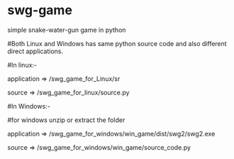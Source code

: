 # swg-game
simple snake-water-gun game in python

#Both Linux and Windows has same python source code and also different direct applications.

#In linux:-

application => /swg_game_for_Linux/sr

source => /swg_game_for_linux/source.py

#In Windows:-

#for windows unzip or extract the folder

application => /swg_game_for_windows/win_game/dist/swg2/swg2.exe

source => /swg_game_for_windows/win_game/source_code.py

